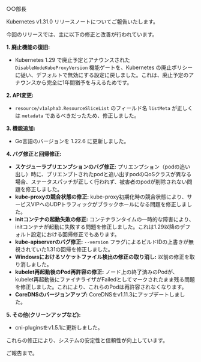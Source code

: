 ○○部長

Kubernetes v1.31.0 リリースノートについてご報告いたします。

今回のリリースでは、主に以下の修正と改善が行われています。

**1. 廃止機能の復旧:**

* Kubernetes 1.29 で廃止予定とアナウンスされた `DisableNodeKubeProxyVersion` 機能ゲートを、Kubernetes の廃止ポリシーに従い、デフォルトで無効にする設定に戻しました。これは、廃止予定のアナウンスから完全に1年間猶予を与えるためです。


**2. API変更:**

* `resource/v1alpha3.ResourceSliceList` のフィールド名 `listMeta` が正しくは `metadata` であるべきだったため、修正しました。


**3. 機能追加:**

* Go言語のバージョンを 1.22.6 に更新しました。


**4. バグ修正と回帰修正:**

* **スケジューラプリエンプションのバグ修正:** プリエンプション（podの追い出し）時に、プリエンプトされたpodと追い出すpodのQoSクラスが異なる場合、ステータスパッチが正しく行われず、被害者のpodが削除されない問題を修正しました。
* **kube-proxyの競合状態の修正:** kube-proxy初期化時の競合状態により、サービスVIPへのUDPトラフィックがブラックホールになる問題を修正しました。
* **initコンテナの起動失敗の修正:** コンテナランタイムの一時的な障害により、initコンテナが起動に失敗する問題を修正しました。これは1.29以降のデフォルト設定における回帰修正でもあります。
* **kube-apiserverのバグ修正:** `--version` フラグによるビルドIDの上書きが無視されていた1.31の回帰を修正しました。
* **Windowsにおけるソケットファイル検出の修正の取り消し:**  以前の修正を取り消しました。
* **kubelet再起動後のPod再許容の修正:** ノード上の終了済みのPodが、kubelet再起動後にファイナライザがFailedとしてマークされたまま残る問題を修正しました。これにより、これらのPodは再許容されなくなります。
* **CoreDNSのバージョンアップ:** CoreDNSをv1.11.3にアップデートしました。


**5. その他(クリーンアップなど):**

* cni-pluginsをv1.5.1に更新しました。


これらの修正により、システムの安定性と信頼性が向上しています。


ご報告まで。
